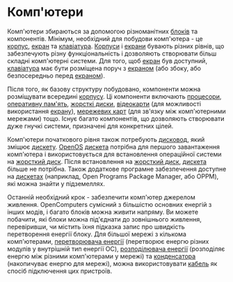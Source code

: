 # Комп'ютери

Комп'ютери збираються за допомогою різноманітних [блоків](../block/index.md) та компонентів. Мінімум, необхідний для побудови комп'ютера - це [корпус](../block/case1.md), [екран](../block/screen1.md) та [клавіатура](../block/keyboard.md). [Корпуси](../block/case1.md) і [екрани](../block/screen1.md) бувають різних рівнів, що забезпечують різну функціональність і дозволяють створювати більш складні комп'ютерні системи. Для того, щоб [екран](../block/screen1.md) був доступний, [клавіатура](../block/keyboard.md) має бути розміщена поруч з [екраном](../block/screen1.md) (або збоку, або безпосередньо перед [екраном](../block/screen1.md)).

Після того, як базову структуру побудовано, компоненти можна розміщувати всередині [корпусу](../block/case1.md). Ці компоненти включають [процесори](./item/cpu1.md), [оперативну пам'ять](./item/ram1.md), [жорсткі диски](./item/hdd1.md), [відеокарти](./item/graphicsCard1.md) (для можливості використання [екрану](../block/screen1.md)), [мережевих карт](../item/lanCard.md) (для зв'язку між комп'ютерними мережами) тощо. Існує багато компонентів, що дозволяють створювати дуже гнучкі системи, призначені для конкретних цілей.

Комп'ютери початкового рівня також потребують [дисковод](../block/diskDrive.md), який зміщює [дискету](../item/floppy.md). [OpenOS](openOS.md) [дискета](../item/floppy.md) потрібна для першого завантаження комп'ютера і використовується для встановлення операційної системи на [жорсткий диск](../item/hdd1.md). Після встановлення на [жорсткий диск](../item/hdd1.md), [дискета](../item/floppy.md) більше не потрібна. Також додаткове програмне забезпечення доступне на [дискетах](../item/floppy.md) (наприклад, Open Programs Package Manager, або OPPM), які можна знайти у підземеллях.

Останній необхідний крок - забезпечити комп'ютер джерелом живлення. OpenComputers сумісний з більшістю основних енергій з інших модів, і багато блоків можна живити напряму. Ви можете побачити, які блоки можна під'єднати до зовнішнього живлення, перевіривши, чи містить їхня підказка запис про швидкість перетворення енергії блоку.
Для більшої мережі з кількома комп'ютерами, [перетворювача енергії](./block/powerConverter.md) (перетворює енергю різних модулів у внутрішній тип енергії OC), [розподілювача енергії](./block/powerDistributor.md) (розподіляє енергю між різними комп'ютерами у мережі) та [конденсатора](./block/capacitor.md) (накопичуває енергю для мережі), можна використовувати [кабель](./block/cable.md) як спосіб підключення цих пристроїв.
